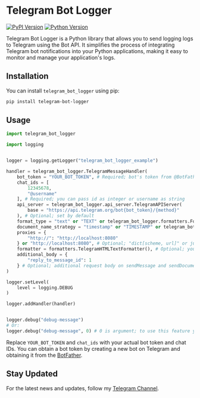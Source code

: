 # Telegram Bot Logger

[![PyPI Version](https://img.shields.io/pypi/v/telegram-bot-logger.svg)](https://pypi.org/project/telegram-bot-logger/)
[![Python Version](https://img.shields.io/pypi/pyversions/telegram-bot-logger.svg)](https://pypi.org/project/telegram-bot-logger/)

Telegram Bot Logger is a Python library that allows you to send logging logs to Telegram using the Bot API. It simplifies the process of integrating Telegram bot notifications into your Python applications, making it easy to monitor and manage your application's logs.


## Installation

You can install `telegram_bot_logger` using pip:

```bash
pip install telegram-bot-logger
```


## Usage

```python
import telegram_bot_logger

import logging


logger = logging.getLogger("telegram_bot_logger_example")

handler = telegram_bot_logger.TelegramMessageHandler(
    bot_token = "YOUR_BOT_TOKEN", # Required; bot's token from @BotFather
    chat_ids = [
        12345678,
        "@username"
    ], # Required; you can pass id as integer or username as string
    api_server = telegram_bot_logger.api_server.TelegramAPIServer(
        base = "https://api.telegram.org/bot{bot_token}/{method}"
    ), # Optional; set by default
    format_type = "text" or "TEXT" or telegram_bot_logger.formatters.FormatType.TEXT, # Optional; also can be "DOCUMENT", by default it is "TEXT"
    document_name_strategy = "timestamp" or "TIMESTAMP" or telegram_bot_logger.formatters.DocumentNameStrategy.TIMESTAMP, # Optional; used to define documents' names; also can be "ARGUMENT", by default it is "TIMESTAMP"
    proxies = {
        "http://": "http://localhost:8080"
    } or "http://localhost:8080", # Optional; "dict[scheme, url]" or just "url"
    formatter = formatters.TelegramHTMLTextFormatter(), # Optional; you can create your own class inherited from formatters.TelegramBaseFormatter and pass it
    additional_body = {
        "reply_to_message_id": 1
    } # Optional; additional request body on sendMessage and sendDocument
)

logger.setLevel(
    level = logging.DEBUG
)

logger.addHandler(handler)


logger.debug("debug-message")
# Or:
logger.debug("debug-message", 0) # 0 is argument; to use this feature you need to set format_type = formatters.FormatType.DOCUMENT and document_name_strategy = formatters.DocumentNameStrategy.ARGUMENT
```

Replace `YOUR_BOT_TOKEN` and `chat_ids` with your actual bot token and chat IDs. You can obtain a bot token by creating a new bot on Telegram and obtaining it from the [BotFather](https://t.me/BotFather).


## Stay Updated

For the latest news and updates, follow my [Telegram Channel](https://t.me/aryn_dev).
